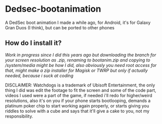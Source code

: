 # Dedsec-bootanimation
A DedSec boot animation I made a while ago, for Android, it's for Galaxy Gran Duos (I think), but can be ported to other phones
## How do I install it?
  _Work in progress since I did this years ago but downloading the branch for your screen resolution as .zip, renaming to bootanim.zip and copying to /system/media might be how I did, also obviously you need root access for that, might make a zip installer for Magisk or TWRP but only if actually needed, because i suck at coding_
  
DISCLAIMER: Watchdogs is a trademark of Ubisoft Entertainment, the only thing I did was edit the footage to fit the screen and some of the code part, videos I used were a part of the game, if needed i'll redo for higher/weird resolutions, also it's on you if your phone starts bootlooping, demands a platinum poker chip to start working again properly, or starts giving you riddles to solve with a cube and says that it'll give a cake to you, not my responsibility.
